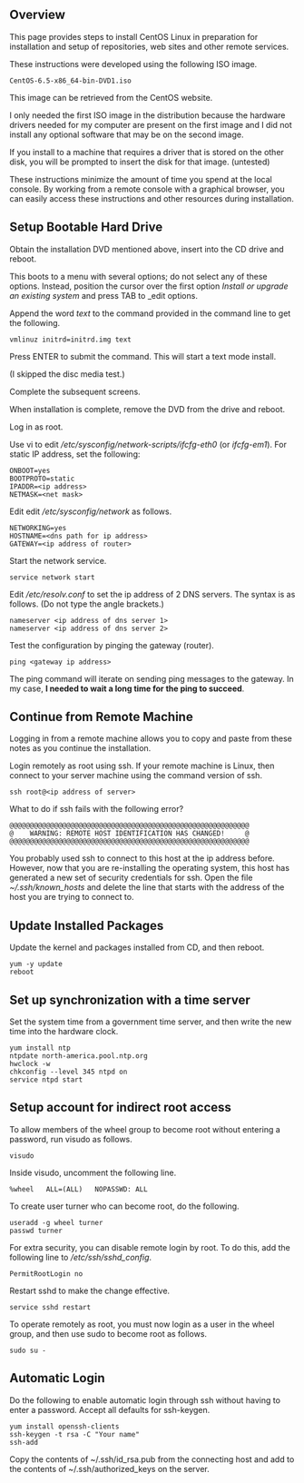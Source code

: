 ## Overview

This page provides steps to install CentOS Linux in preparation for installation and setup of repositories, web sites and other remote services.

These instructions were developed using the following ISO image.

    CentOS-6.5-x86_64-bin-DVD1.iso

This image can be retrieved from the CentOS website.

I only needed the first ISO image in the distribution because 
the hardware drivers needed for my computer are present on the first image
and I did not install any optional software that may be on the second image.

If you install to a machine that requires a driver that is stored on 
the other disk, you will be prompted to insert the disk for that image.
(untested)

These instructions minimize the amount of time you spend at the local console. 
By working from a remote console with a graphical browser, 
you can easily access these instructions and other resources during installation.

## Setup Bootable Hard Drive

Obtain the installation DVD mentioned above, insert into the CD drive and reboot.

This boots to a menu with several options; do not select any of these options.
Instead, position the cursor over the first option 
_Install or upgrade an existing system_ 
and press TAB to _edit options.

Append the word _text_ to the command provided in the command line to
get the following.

    vmlinuz initrd=initrd.img text

Press ENTER to submit the command.
This will start a text mode install.

(I skipped the disc media test.)

Complete the subsequent screens.

When installation is complete, remove the DVD from the drive and reboot.

Log in as root.

Use vi to edit _/etc/sysconfig/network-scripts/ifcfg-eth0_ (or _ifcfg-em1_).
For static IP address, set the following:

    ONBOOT=yes
    BOOTPROTO=static
    IPADDR=<ip address>
    NETMASK=<net mask>

Edit edit _/etc/sysconfig/network_ as follows.

    NETWORKING=yes
    HOSTNAME=<dns path for ip address>
    GATEWAY=<ip address of router>

Start the network service.

    service network start

Edit _/etc/resolv.conf_ to set the ip address of 2 DNS servers.
The syntax is as follows.  (Do not type the angle brackets.)

    nameserver <ip address of dns server 1>
    nameserver <ip address of dns server 2>

Test the configuration by pinging the gateway (router).

    ping <gateway ip address>

The ping command will iterate on sending ping messages to the gateway.
In my case, __I needed to wait a long time for the ping to succeed__.

## Continue from Remote Machine

Logging in from a remote machine allows you to copy and paste from these notes 
as you continue the installation.

Login remotely as root using ssh. If your remote machine is Linux, 
then connect to your server machine using the command version of ssh. 

    ssh root@<ip address of server>

What to do if ssh fails with the following error?

    @@@@@@@@@@@@@@@@@@@@@@@@@@@@@@@@@@@@@@@@@@@@@@@@@@@@@@@@@@@
    @    WARNING: REMOTE HOST IDENTIFICATION HAS CHANGED!     @
    @@@@@@@@@@@@@@@@@@@@@@@@@@@@@@@@@@@@@@@@@@@@@@@@@@@@@@@@@@@

You probably used ssh to connect to this host at the ip address before.
However, now that you are re-installing the operating system, 
this host has generated a new set of security credentials for ssh. 
Open the file _~/.ssh/known_hosts_ and delete the line 
that starts with the address of the host you are trying to connect to. 

## Update Installed Packages

Update the kernel and packages installed from CD, and then reboot.

    yum -y update
    reboot

## Set up synchronization with a time server

Set the system time from a government time server, 
and then write the new time into the hardware clock.

    yum install ntp
    ntpdate north-america.pool.ntp.org
    hwclock -w
    chkconfig --level 345 ntpd on
    service ntpd start

## Setup account for indirect root access

To allow members of the wheel group to become root without entering a password, run visudo as follows.

    visudo

Inside visudo, uncomment the following line.

    %wheel   ALL=(ALL)   NOPASSWD: ALL

To create user turner who can become root, do the following.

    useradd -g wheel turner
    passwd turner

For extra security, you can disable remote login by root. 
To do this, add the following line to _/etc/ssh/sshd_config_.

    PermitRootLogin no

Restart sshd to make the change effective.

    service sshd restart

To operate remotely as root, you must now login as a user in the wheel group, and then use sudo to become root as follows.

    sudo su -

## Automatic Login

Do the following to enable automatic login through ssh without having to
enter a password.  Accept all defaults for ssh-keygen.

    yum install openssh-clients
    ssh-keygen -t rsa -C "Your name"
    ssh-add

Copy the contents of ~/.ssh/id_rsa.pub from the connecting host and
add to the contents of ~/.ssh/authorized_keys on the server.

